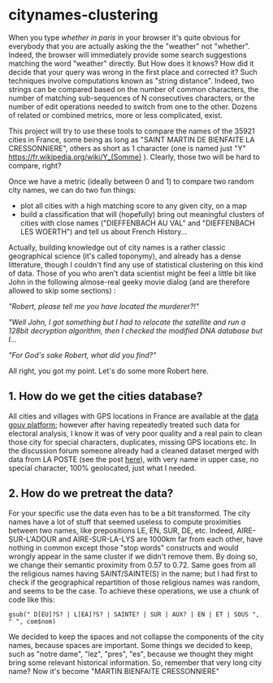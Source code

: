 # citynames-clustering

When you type *whether in paris* in your browser it's quite obvious for everybody that you are actually asking the the "weather" not "whether". Indeed, the browser will immediately provide some search suggestions matching the word "weather" directly. But How does it knows? How did it decide that your query was wrong in the first place and corrected it? Such techniques involve computations known as "string distance". Indeed, two strings can be compared based on the number of common characters, the number of matching sub-sequences of N consecutives characters, or the number of edit operations needed to switch from one to the other. Dozens of related or combined metrics, more or less complicated, exist.

This project will try to use these tools to compare the names of the 35921 cities in France, some being as long as "SAINT MARTIN DE BIENFAITE LA CRESSONNIERE", others as short as 1 character (one is named just "Y" https://fr.wikipedia.org/wiki/Y_(Somme) ). Clearly, those two will be hard to compare, right?

Once we have a metric (ideally between 0 and 1) to compare two random city names, we can do two fun things:
- plot all cities with a high matching score to any given city, on a map
- build a classification that will (hopefully) bring out meaningful clusters of cities with close names ("DIEFFENBACH AU VAL" and "DIEFFENBACH LES WOERTH") and tell us about French History... 

Actually, building knowledge out of city names is a rather classic geographical science (it's called toponymy), and already has a dense litterature, though I couldn't find any use of statistical clustering on this kind of data. Those of you who aren't data scientist might be feel a little bit like John in the following almose-real geeky movie dialog (and are therefore allowed to skip some sections) :

*"Robert, please tell me you have located the murderer?!"*

*"Well John, I got something but I had to relocate the satellite and run a 128bit decryption algorithm, then I checked the modified DNA database but I...*

*"For God's sake Robert, what did you find?"*

All right, you got my point. Let's do some more Robert here. 

## 1. How do we get the cities database?

All cities and villages with GPS locations in France are available at the [data gouv platform](https://www.data.gouv.fr/fr/datasets/listes-des-communes-geolocalisees-par-regions-departements-circonscriptions-nd/); however after having repeatedly treated such data for electoral analysis, I know it was of very poor quality and a real pain to clean those city for special characters, duplicates, missing GPS locations etc. In the discussion forum someone already had a cleaned dataset merged with data from LA POSTE (see the post [here](https://www.datavis.fr/index.php?page=validate-your-data)), with very name in upper case, no special character, 100% geolocated, just what I needed.

## 2. How do we pretreat the data?

For your specific use the data even has to be a bit transformed. The city names have a lot of stuff that seemed useless to compute proximities between two names, like prepositions LE, EN, SUR, DE, etc. Indeed, AIRE-SUR-L'ADOUR and AIRE-SUR-LA-LYS are 1000km far from each other, have nothing in common except those "stop words" constructs and would wrongly appear in the same cluster if we didn't remove them. By doing so, we change their semantic proximity from 0.57 to 0.72. Same goes from all the religious names having SAINT/SAINTE(S) in the name; but I had first to check if the geographical repartition of those religious names was random, and seems to be the case.
To achieve these operations, we use a chunk of code like this:

`gsub(" D[EU]?S? | L[EA]?S? | SAINTE? | SUR | AUX? | EN | ET | SOUS ", " ", com$nom)`

We decided to keep the spaces and not collapse the components of the city names, because spaces are important. Some things we decided to keep, such as "notre dame", "lez", "pres", "es", because we thought they might bring some relevant historical information. So, remember that very long city name? Now it's become "MARTIN BIENFAITE CRESSONNIERE"




